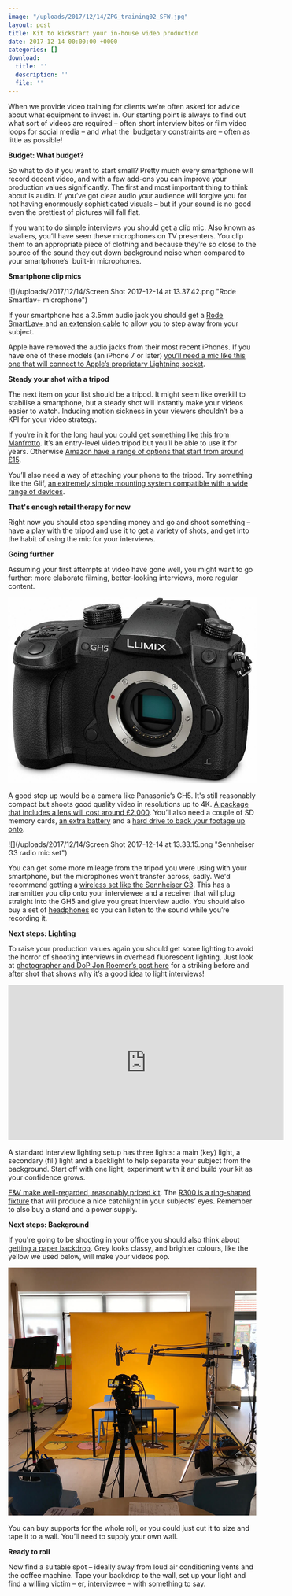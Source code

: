```yaml
---
image: "/uploads/2017/12/14/ZPG_training02_SFW.jpg"
layout: post
title: Kit to kickstart your in-house video production
date: 2017-12-14 00:00:00 +0000
categories: []
download:
  title: ''
  description: ''
  file: ''
---
```

When we provide video training for clients we're often asked for advice about what equipment to invest in. Our starting point is always to find out what sort of videos are required – often short interview bites or film video loops for social media – and what the  budgetary constraints are – often as little as possible!

**Budget: What budget?**

So what to do if you want to start small? Pretty much every smartphone will record decent video, and with a few add-ons you can improve your production values significantly. The first and most important thing to think about is audio. If you’ve got clear audio your audience will forgive you for not having enormously sophisticated visuals – but if your sound is no good even the prettiest of pictures will fall flat.

If you want to do simple interviews you should get a clip mic. Also known as lavaliers, you’ll have seen these microphones on TV presenters. You clip them to an appropriate piece of clothing and because they’re so close to the source of the sound they cut down background noise when compared to your smartphone’s  built-in microphones.

**Smartphone clip mics**

![](/uploads/2017/12/14/Screen Shot 2017-12-14 at 13.37.42.png "Rode Smartlav+ microphone")

If your smartphone has a 3.5mm audio jack you should get a [Rode SmartLav+ ]() and [an extension cable]() to allow you to step away from your subject.

Apple have removed the audio jacks from their most recent iPhones. If you have one of these models (an iPhone 7 or later) [you’ll need a mic like this one that will connect to Apple’s proprietary Lightning socket](https://www.gear4music.com/PA-DJ-and-Lighting/Sennheiser-ClipMic-Digital-iOS-Device-Microphone/1A6H?origin=product-ads&campaign=PLA+Shop+-+GENERIC&adgroup=GENERIC&medium=vertical_search&network=google&merchant_id=1279443&product_id=59849d1&product_country=GB&product_partition_id=136756261519&gclid=EAIaIQobChMI2IS0ws-J2AIVSZPtCh2sNgmHEAQYASABEgINnPD_BwE).

**Steady your shot with a tripod**

The next item on your list should be a tripod. It might seem like overkill to stabilise a smartphone, but a steady shot will instantly make your videos easier to watch. Inducing motion sickness in your viewers shouldn’t be a KPI for your video strategy.

If you’re in it for the long haul you could [get something like this from Manfrotto](https://www.manfrotto.co.uk/290-light-aluminium-tripod-with-befree-live-fluid-video-head). It’s an entry-level video tripod but you’ll be able to use it for years. Otherwise [Amazon have a range of options that start from around £15](https://www.amazon.co.uk/s/ref=nb_sb_noss?url=search-alias%3Daps&field-keywords=tripod).

You’ll also need a way of attaching your phone to the tripod. Try something like the Glif, [an extremely simple mounting system compatible with a wide range of devices](https://www.amazon.co.uk/Glif-tripod-quick-release-smartphones/dp/B071WKTMPQ).

**That's enough retail therapy for now**

Right now you should stop spending money and go and shoot something – have a play with the tripod and use it to get a variety of shots, and get into the habit of using the mic for your interviews.

**Going further**

Assuming your first attempts at video have gone well, you might want to go further: more elaborate filming, better-looking interviews, more regular content.

![](/uploads/2017/12/14/DC-GH5KBODY_ALT04.jpeg "Panasonic GH5")

A good step up would be a camera like Panasonic’s GH5. It's still reasonably compact but shoots good quality video in resolutions up to 4K. [A package that includes a lens will cost around £2,000](https://www.wexphotovideo.com/panasonic-lumix-dmc-gh5-digital-camera-with-12-60mm-f28-40-leica-lens-1616675/). You’ll also need a couple of SD memory cards, [an extra battery](https://www.wexphotovideo.com/panasonic-dmw-blf19-battery-pack-1532814/) and a [hard drive to back your footage up onto](https://www.amazon.co.uk/External-Hard-Drives-4TB/s?ie=UTF8&page=1&rh=n%3A430544031%2Cp_n_size_browse-bin%3A10625611031).

![](/uploads/2017/12/14/Screen Shot 2017-12-14 at 13.33.15.png "Sennheiser G3 radio mic set")

You can get some more mileage from the tripod you were using with your smartphone, but the microphones won’t transfer across, sadly. We'd recommend getting a [wireless set like the Sennheiser G3](https://cvp.com/product/sennheiser_ew-112-p-g3). This has a transmitter you clip onto your interviewee and a receiver that will plug straight into the GH5 and give you great interview audio. You should also buy a set of [headphones](https://www.amazon.co.uk/Sony-MDRZX110B-AE-MDR-ZX110-Headphones-Black/dp/B00NBR70DO/ref=sr_1_cc_4?s=aps&ie=UTF8&qid=1513252655&sr=1-4-catcorr&keywords=headphones) so you can listen to the sound while you’re recording it.

**Next steps: Lighting**

To raise your production values again you should get some lighting to avoid the horror of shooting interviews in overhead fluorescent lighting. Just look at [photographer and DoP Jon Roemer’s post here](http://blog.jonroemer.com/2017/12/why-light-video-interview-lighting-setup/) for a striking before and after shot that shows why it’s a good idea to light interviews!

<iframe width="560" height="315" src="https://www.youtube.com/embed/CfVeGjdOVpU" frameborder="0" gesture="media" allow="encrypted-media" allowfullscreen></iframe>

A standard interview lighting setup has three lights: a main (key) light, a secondary (fill) light and a backlight to help separate your subject from the background. Start off with one light, experiment with it and build your kit as your confidence grows.

[F&V make well-regarded, reasonably priced kit](http://www.fvlight.eu). The [R300 is a ring-shaped fixture](https://cvp.com/product/fv_r300s_se_bicolour_led_ring_light) that will produce a nice catchlight in your subjects’ eyes. Remember to also buy a stand and a power supply.

**Next steps: Background**

If you're going to be shooting in your office you should also think about [getting a paper backdrop](https://www.manfrotto.co.uk/lastolite/background-and-background-support/paper-rolls). Grey looks classy, and brighter colours, like the yellow we used below, will make your videos pop.

![](/images/IMG_0797.jpg)

You can buy supports for the whole roll, or you could just cut it to size and tape it to a wall. You’ll need to supply your own wall.

**Ready to roll**

Now find a suitable spot – ideally away from loud air conditioning vents and the coffee machine. Tape your backdrop to the wall, set up your light and find a willing victim – er, interviewee – with something to say.